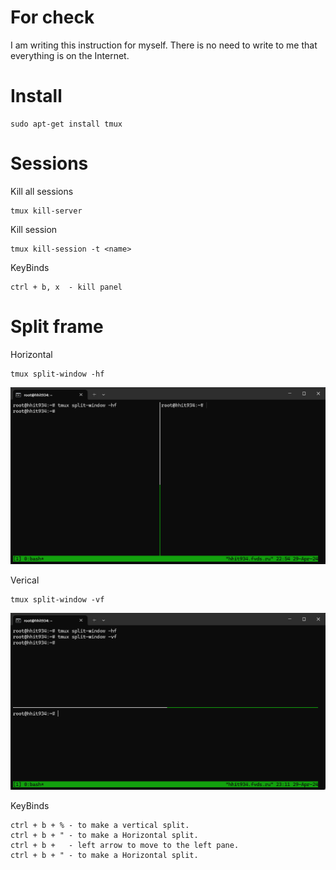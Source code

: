 # For check
I am writing this instruction for myself. There is no need to write to me that everything is on the Internet.

# Install 
```
sudo apt-get install tmux
```
# Sessions
Kill all sessions
```
tmux kill-server
```

Kill session
```
tmux kill-session -t <name>
```
KeyBinds
```
ctrl + b, x  - kill panel
```


# Split frame
Horizontal
```
tmux split-window -hf
```
![enter image description here](https://github.com/Under4groos/Tmux/blob/master/Images/Horizontal_split.png?raw=true)

Verical
```
tmux split-window -vf
```
![enter image description here](https://github.com/Under4groos/Tmux/blob/master/Images/WindowsTerminal_9JRlAKUiey.png?raw=true)

KeyBinds
```
ctrl + b + % - to make a vertical split.
ctrl + b + " - to make a Horizontal split.
ctrl + b +   - left arrow to move to the left pane.
ctrl + b + " - to make a Horizontal split.
```